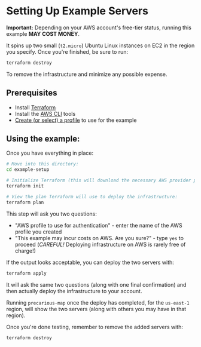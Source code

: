 # Setting Up Example Servers

**Important:** Depending on your AWS account's free-tier status, running this example **MAY COST MONEY**.

It spins up two small (`t2.micro`) Ubuntu Linux instances on EC2 in the region you specify. Once you're finished, be sure to run:
```bash
terraform destroy
```
To remove the infrastructure and minimize any possible expense.

## Prerequisites

* Install [Terraform](https://www.terraform.io)
* Install the [AWS CLI](https://docs.aws.amazon.com/cli/latest/userguide/getting-started-install.html) tools
* [Create (or select) a profile](https://awscli.amazonaws.com/v2/documentation/api/latest/reference/configure/index.html) to use for the example

## Using the example:

Once you have everything in place:
```bash
# Move into this directory:
cd example-setup

# Initialize Terraform (this will download the necessary AWS provider plugin):
terraform init

# View the plan Terraform will use to deploy the infrastructure:
terraform plan
```
This step will ask you two questions:
* "AWS profile to use for authentication" - enter the name of the AWS profile you created
* "This example may incur costs on AWS. Are you sure?" - type `yes` to proceed (*CAREFUL!* Deploying infrastructure on AWS is rarely free of charge!) 

If the output looks acceptable, you can deploy the two servers with:
```bash
terraform apply
```
It will ask the same two questions (along with one final confirmation) and then actually deploy the infrastructure to your account.

Running `precarious-map` once the deploy has completed, for the `us-east-1` region, will show the two servers (along with others you may have in that region).

Once you're done testing, remember to remove the added servers with:
```bash
terraform destroy
```

